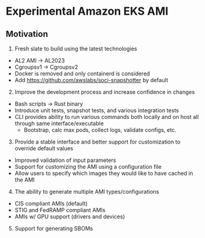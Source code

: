 # Experimental Amazon EKS AMI

## Motivation

1. Fresh slate to build using the latest technologies
  - AL2 AMI -> AL2023
  - Cgroupsv1 -> Cgroupsv2
  - Docker is removed and only containerd is considered
  - Add https://github.com/awslabs/soci-snapshotter by default

2. Improve the development process and increase confidence in changes
  - Bash scripts -> Rust binary
  - Introduce unit tests, snapshot tests, and various integration tests
  - CLI provides ability to run various commands both locally and on host all through same interface/executable
    - Bootstrap, calc max pods, collect logs, validate configs, etc.

3. Provide a stable interface and better support for customization to override default values
  - Improved validation of input parameters
  - Support for customizing the AMI using a configuration file
  - Allow users to specify which images they would like to have cached in the AMI

4. The ability to generate multiple AMI types/configurations
  - CIS compliant AMIs (default)
  - STIG and FedRAMP compliant AMIs
  - AMIs w/ GPU support (drivers and devices)

5. Support for generating SBOMs
